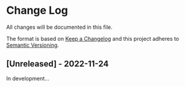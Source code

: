 
# Change Log
All changes will be documented in this file.
 
The format is based on [Keep a Changelog](http://keepachangelog.com/)
and this project adheres to [Semantic Versioning](https://semver.org/).
 
## [Unreleased] - 2022-11-24
 
In development...

